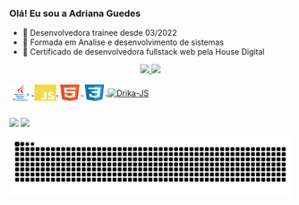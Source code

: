 ### Olá! Eu sou a Adriana Guedes

- 🔭 Desenvolvedora trainee desde 03/2022 
- 🌱 Formada em Analise e desenvolvimento de sistemas
- 🌱 Certificado de desenvolvedora fullstack web pela House Digital


<div align="center">
  <a href="https://github.com/Adriana-Guedes">
  <img height="160em" src="https://github-readme-stats.vercel.app/api?username=Adriana-Guedes&show_icons=true&theme=dracula&include_all_commits=true&count_private=true"/>
  <img height="160em" src="https://github-readme-stats.vercel.app/api/top-langs/?username=Adriana-Guedes&layout=compact&langs_count=7&theme=dracula"/>
</div>

  
  <div style="display: inline_block"><br>
  <img align="center" alt="Drika-Java" height="30" width="40" src="https://raw.githubusercontent.com/devicons/devicon/master/icons/java/java-original.svg">
  <img align="center" alt="Drika-Js" height="30" width="40" src="https://raw.githubusercontent.com/devicons/devicon/master/icons/javascript/javascript-plain.svg">
  <img align="center" alt="Drika-HTML" height="30" width="40" src="https://raw.githubusercontent.com/devicons/devicon/master/icons/html5/html5-original.svg">
  <img align="center" alt="Drika-CSS" height="30" width="40" src="https://raw.githubusercontent.com/devicons/devicon/master/icons/css3/css3-original.svg">
  <img align="center" alt="Drika-JS" height="30" width="40" src="https://cdn.jsdelivr.net/gh/devicons/devicon/icons/angularjs/angularjs-original.svg">
 
  <!--<img align="center" alt="Drika-PHP" height="30" width="40" src="https://icongr.am/devicon/php-original.svg?size=128&color=currentColor"> -->
          
 
 
    
</div>
  
   ##
  
  <div> 

  <a href = "mailto:drikaguedess@gmail.com"><img src="https://img.shields.io/badge/-Gmail-%23333?style=for-the-badge&logo=gmail&logoColor=white" target="_blank"></a>
  <a href="https://www.linkedin.com/in/adriana-guedes-4b3401150/" target="_blank"><img src="https://img.shields.io/badge/-LinkedIn-%230077B5?style=for-the-badge&logo=linkedin&logoColor=white" target="_blank"></a> 
 
 
 ![Snake animation](https://github.com/Adriana-Guedes/Adriana-Guedes/blob/output/github-contribution-grid-snake.svg)
</div>

